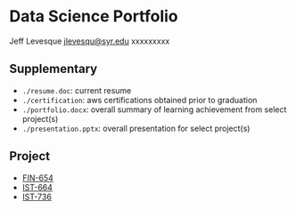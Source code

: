 # Data Science Portfolio

Jeff Levesque
jlevesqu@syr.edu
xxxxxxxxx

## Supplementary

- `./resume.doc`: current resume
- `./certification`: aws certifications obtained prior to graduation
- `./portfolio.docx`: overall summary of learning achievement from select project(s)
- `./presentation.pptx`: overall presentation for select project(s)

## Project

- [FIN-654](https://github.com/jeff1evesque/ist-exit-portfolio/tree/master/FIN-654_Portfolio-Analysis)
- [IST-664](https://github.com/jeff1evesque/ist-exit-portfolio/tree/master/IST-664_Chatbot)
- [IST-736](https://github.com/jeff1evesque/ist-exit-portfolio/tree/master/IST-736_Market-Sentiment)
